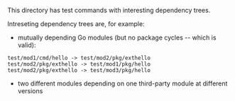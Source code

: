This directory has test commands with interesting dependency trees.

Intreseting dependency trees are, for example:

-   mutually depending Go modules (but no package cycles -- which is valid):

```
test/mod1/cmd/hello -> test/mod2/pkg/exthello
test/mod2/pkg/exthello -> test/mod1/pkg/hello
test/mod2/pkg/exthello -> test/mod3/pkg/hello
```

-   two different modules depending on one third-party module at different
    versions
